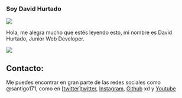 ### Soy David Hurtado

![](https://i.postimg.cc/6qBMZ2CR/Welcome-image.jpg)

Hola, me alegra mucho que estés leyendo esto, mi nombre es David Hurtado, Junior Web Developer.

![](https://i.postimg.cc/50y02pRF/hurtado-foto.png)

## Contacto:

Me puedes encontrar en gran parte de las redes sociales como @santigo171, como en [[twitter]][twitter], [Instagram][Instagram], [Github][Github] xd y [Youtube][Youtube]

[twitter]: http://twitter.com/santigo171 "twitter"
[Instagram]: http://instagram.com/santigo171 "Instagram"
[Github]: http://github.com/santigo171 "Github"
[Youtube]: https://www.youtube.com/channel/UC8ybvgST9znw2Bw0dKRIN4Q "Youtube"